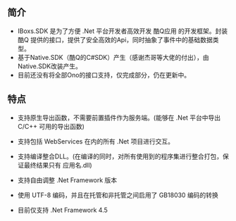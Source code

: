 ## 简介

* IBoxs.SDK  是为了方便 .Net 平台开发者高效开发 酷Q应用 的开发框架。封装酷Q 提供的接口，提供了安全高效的Api，同时抽象了事件中的基础数据类型。
* 基于Native.SDK（酷Q的C#SDK）产生（感谢杰哥等大佬的付出），由Native.SDK改装产生。
* 目前还没有将全部Ono的接口支持，仅完成部分，仍在更新中。

## 特点

* 支持原生导出函数，不需要前置插件作为服务端。(能够在 .Net 平台中导出 C/C++ 可用的导出函数)

* 支持包括 WebServices 在内的所有 .Net 项目进行交互。

* 支持编译整合DLL。(在编译的同时，对所有使用到的程序集进行整合打包，保证最终结果只有 应用名.dll)

* 支持自由调整 .Net Framework 版本

* 使用 UTF-8 编码，并且在托管和非托管之间启用了 GB18030 编码的转换

* 目前仅支持 .Net Framework 4.5

